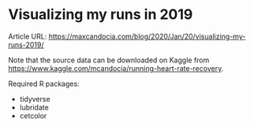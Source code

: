  # Visualizing my runs in 2019

Article URL: https://maxcandocia.com/blog/2020/Jan/20/visualizing-my-runs-2019/

Note that the source data can be downloaded on Kaggle from https://www.kaggle.com/mcandocia/running-heart-rate-recovery.

Required R packages:

* tidyverse
* lubridate
* cetcolor

